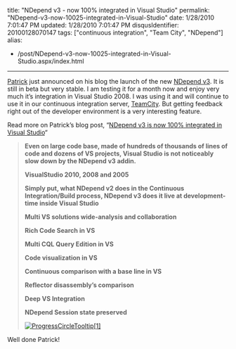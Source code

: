 title: "NDepend v3 - now 100% integrated in Visual Studio"
permalink: "NDepend-v3-now-10025-integrated-in-Visual-Studio"
date: 1/28/2010 7:01:47 PM
updated: 1/28/2010 7:01:47 PM
disqusIdentifier: 20100128070147
tags: ["continuous integration", "Team City", "NDepend"]
alias:
 - /post/NDepend-v3-now-10025-integrated-in-Visual-Studio.aspx/index.html
---
[Patrick](http://codebetter.com/blogs/patricksmacchia/) just announced on his blog the launch of the new [NDepend v3](http://www.ndepend.com/Version3BetaProgram.aspx). It is still in beta but very stable. I am testing it for a month now and enjoy very much it’s integration in Visual Studio 2008. I was using it and will continue to use it in our continuous integration server, [TeamCity](http://www.jetbrains.com/teamcity/index.html). But getting feedback right out of the developer environment is a very interesting feature.

Read more on Patrick’s blog post, “[NDepend v3 is now 100% integrated in Visual Studio](http://codebetter.com/blogs/patricksmacchia/archive/2010/01/28/ndepend-v3-is-now-100-integrated-in-visual-studio.aspx)“
<!-- more -->

> **Even on large code base, made of hundreds of thousands of lines of code and dozens of VS projects, Visual Studio is not noticeably slow down by the NDepend v3 addin.**
> 
> **VisualStudio 2010, 2008 and 2005**
> 
> **Simply put, what NDepend v2 does in the Continuous Integration/Build process, NDepend v3 does it live at development-time inside Visual Studio**
> 
> **Multi VS solutions wide-analysis and collaboration**
> 
> **Rich Code Search in VS**
> 
> **Multi CQL Query Edition in VS**
> 
> **Code visualization in VS**
> 
> **Continuous comparison with a base line in VS**
> 
> **Reflector disassembly’s comparison**
> 
> **Deep VS Integration**
> 
> **NDepend Session state preserved**
> 
> [![ProgressCircleTooltip[1]](http://weblogs.asp.net/blogs/lkempe/ProgressCircleTooltip1_thumb_407AD1D9.png "ProgressCircleTooltip[1]")](http://weblogs.asp.net/blogs/lkempe/ProgressCircleTooltip1_143E4AF5.png)

Well done Patrick!
